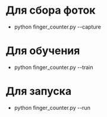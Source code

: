 # Для сбора фоток
- python finger_counter.py --capture
# Для обучения 
- python finger_counter.py --train
# Для запуска
- python finger_counter.py --run
